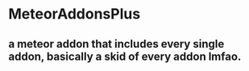 # MeteorAddonsPlus
## a meteor addon that includes every single addon, basically a skid of every addon lmfao.
